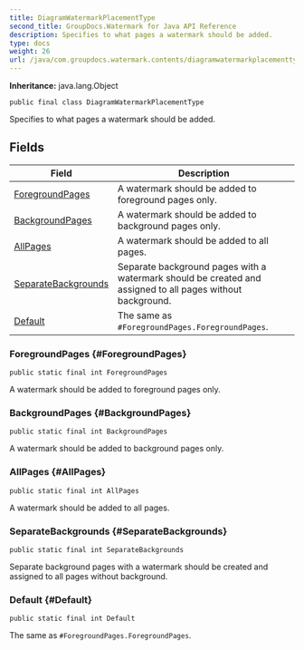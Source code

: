 ```yaml
---
title: DiagramWatermarkPlacementType
second_title: GroupDocs.Watermark for Java API Reference
description: Specifies to what pages a watermark should be added.
type: docs
weight: 26
url: /java/com.groupdocs.watermark.contents/diagramwatermarkplacementtype/
---
```

**Inheritance:**
java.lang.Object
```
public final class DiagramWatermarkPlacementType
```

Specifies to what pages a watermark should be added.
## Fields

| Field | Description |
| --- | --- |
| [ForegroundPages](#ForegroundPages) | A watermark should be added to foreground pages only. |
| [BackgroundPages](#BackgroundPages) | A watermark should be added to background pages only. |
| [AllPages](#AllPages) | A watermark should be added to all pages. |
| [SeparateBackgrounds](#SeparateBackgrounds) | Separate background pages with a watermark should be created and assigned to all pages without background. |
| [Default](#Default) | The same as `#ForegroundPages.ForegroundPages`. |
### ForegroundPages {#ForegroundPages}
```
public static final int ForegroundPages
```


A watermark should be added to foreground pages only.

### BackgroundPages {#BackgroundPages}
```
public static final int BackgroundPages
```


A watermark should be added to background pages only.

### AllPages {#AllPages}
```
public static final int AllPages
```


A watermark should be added to all pages.

### SeparateBackgrounds {#SeparateBackgrounds}
```
public static final int SeparateBackgrounds
```


Separate background pages with a watermark should be created and assigned to all pages without background.

### Default {#Default}
```
public static final int Default
```


The same as `#ForegroundPages.ForegroundPages`.

